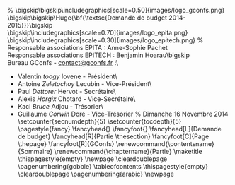 % \bigskip\bigskip\includegraphics[scale=0.50]{images/logo_gconfs.png}\
\bigskip\bigskip\Huge{\bf{\textsc{Demande de budget 2014-2015}}}\bigskip\
\bigskip\includegraphics[scale=0.70]{images/logo_epita.png}\
\bigskip\includegraphics[scale=0.30]{images/logo_epitech.png}
% Responsable associations EPITA : Anne-Sophie Pachet\
Responsable associations EPITECH : Benjamin Hoarau\bigskip\
Bureau GConfs - contact@gconfs.fr :\
* Valentin *toogy* Iovene       - Président\
* Antoine *Zeletochoy* Lecubin  - Vice-Président\
* Paul *Dettorer* Hervot        - Secrétaire\
* Alexis *Horgix* Chotard       - Vice-Secrétaire\
* Kaci *Bruce* Adjou            - Trésorier\
* Guillaume *Corwin* Doré       - Vice-Trésorier
% Dimanche 16 Novembre 2014
\setcounter{secnumdepth}{5}
\setcounter{tocdepth}{5}
\pagestyle{fancy}
\fancyhead{}
\fancyfoot{}
\fancyhead[L]{Demande de budget}
\fancyhead[R]{Partie \thesection}
\fancyfoot[C]{Page \thepage}
\fancyfoot[R]{GConfs}
\renewcommand{\contentsname}{Sommaire}
\renewcommand{\chaptername}{Partie}
\maketitle
\thispagestyle{empty}
\newpage
\cleardoublepage
\pagenumbering{gobble}
\tableofcontents
\thispagestyle{empty}
\cleardoublepage
\pagenumbering{arabic}
\newpage
